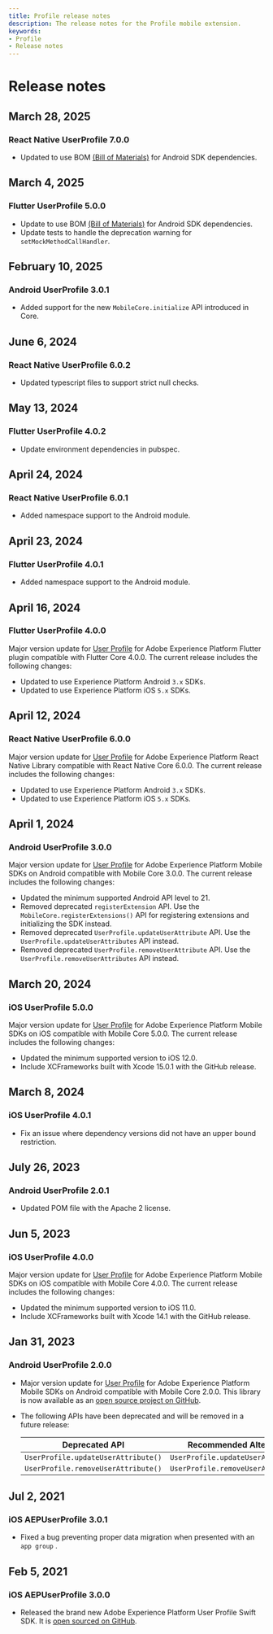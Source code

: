 ```yaml
---
title: Profile release notes
description: The release notes for the Profile mobile extension.
keywords:
- Profile
- Release notes
---
```


# Release notes

## March 28, 2025

### React Native UserProfile 7.0.0

* Updated to use BOM [(Bill of Materials)](https://central.sonatype.com/artifact/com.adobe.marketing.mobile/sdk-bom) for Android SDK dependencies.

## March 4, 2025

### Flutter UserProfile 5.0.0

* Update to use BOM [(Bill of Materials)](https://central.sonatype.com/artifact/com.adobe.marketing.mobile/sdk-bom) for Android SDK dependencies.
* Update tests to handle the deprecation warning for `setMockMethodCallHandler`.

## February 10, 2025

### Android UserProfile 3.0.1

* Added support for the new `MobileCore.initialize` API introduced in Core.

## June 6, 2024

### React Native UserProfile 6.0.2

* Updated typescript files to support strict null checks.

## May 13, 2024

### Flutter UserProfile 4.0.2

* Update environment dependencies in pubspec.

## April 24, 2024

### React Native UserProfile 6.0.1

* Added namespace support to the Android module.

## April 23, 2024

### Flutter UserProfile 4.0.1

* Added namespace support to the Android module.

## April 16, 2024

### Flutter UserProfile 4.0.0

Major version update for [User Profile](https://github.com/adobe/aepsdk_flutter/tree/main/plugins/flutter_aepuserprofile) for Adobe Experience Platform Flutter plugin compatible with Flutter Core 4.0.0. The current release includes the following changes:

* Updated to use Experience Platform Android `3.x` SDKs.
* Updated to use Experience Platform iOS `5.x` SDKs.

## April 12, 2024

### React Native UserProfile 6.0.0

Major version update for [User Profile](https://github.com/adobe/aepsdk-react-native/tree/main/packages/userprofile) for Adobe Experience Platform React Native Library compatible with React Native Core 6.0.0. The current release includes the following changes:

* Updated to use Experience Platform Android `3.x` SDKs.
* Updated to use Experience Platform iOS `5.x` SDKs.

## April 1, 2024

### Android UserProfile 3.0.0

Major version update for [User Profile](./index.md) for Adobe Experience Platform Mobile SDKs on Android compatible with Mobile Core 3.0.0. The current release includes the following changes:

* Updated the minimum supported Android API level to 21.
* Removed deprecated `registerExtension` API. Use the `MobileCore.registerExtensions()` API for registering extensions and initializing the SDK instead.
* Removed deprecated `UserProfile.updateUserAttribute` API. Use the `UserProfile.updateUserAttributes` API instead.
* Removed deprecated `UserProfile.removeUserAttribute` API. Use the `UserProfile.removeUserAttributes` API instead.

## March 20, 2024

### iOS UserProfile 5.0.0

Major version update for [User Profile](./index.md) for Adobe Experience Platform Mobile SDKs on iOS compatible with Mobile Core 5.0.0. The current release includes the following changes:

* Updated the minimum supported version to iOS 12.0.
* Include XCFrameworks built with Xcode 15.0.1 with the GitHub release.

## March 8, 2024

### iOS UserProfile 4.0.1

* Fix an issue where dependency versions did not have an upper bound restriction.

## July 26, 2023

### Android UserProfile 2.0.1

* Updated POM file with the Apache 2 license.

## Jun 5, 2023

### iOS UserProfile 4.0.0

Major version update for [User Profile](./index.md) for Adobe Experience Platform Mobile SDKs on iOS compatible with Mobile Core 4.0.0. The current release includes the following changes:

* Updated the minimum supported version to iOS 11.0.
* Include XCFrameworks built with Xcode 14.1 with the GitHub release.

## Jan 31, 2023

### Android UserProfile 2.0.0

* Major version update for [User Profile](./index.md) for Adobe Experience Platform Mobile SDKs on Android compatible with Mobile Core 2.0.0. This library is now available as an [open source project on GitHub](https://github.com/adobe/aepsdk-userprofile-android).
* The following APIs have been deprecated and will be removed in a future release:

  | Deprecated API | Recommended Alternative |
  | -------------- | ----------------------- |
  | `UserProfile.updateUserAttribute()` | `UserProfile.updateUserAttributes()` |
  | `UserProfile.removeUserAttribute()` | `UserProfile.removeUserAttributes()` |

## Jul 2, 2021

### iOS AEPUserProfile 3.0.1

* Fixed a bug preventing proper data migration when presented with an `app group` .

## Feb 5, 2021

### iOS AEPUserProfile 3.0.0

* Released the brand new Adobe Experience Platform User Profile Swift SDK. It is [open sourced on GitHub](https://github.com/adobe/aepsdk-userprofile-ios).
